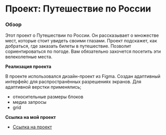 # Проект: Путешествие по России

### Обзор
Этот проект о Путешествии по России.
Он рассказывает о множестве мест, которые стоит увидеть своими глазами.
Проект подскажет, как добраться, где заказать билеты в путешествие.
Позволит сориентироваться по погоде. Вам обязательно захочется посетить эти велеколепные места.

**Реализация проекта**

В проекте использовался дизайн-проект из Figma.
Создан адаптивный интерфейс для распространённых разрешениях экранов.
Для адаптивной верстки применялись;
* относительные размеры блоков
* медиа запросы
* grid

**Ссылка на мой проект**

* [Ссылка на проект](https://www.figma.com/file/5S2WSbEFL6awjVWJ0NWL8Q/Sprint-3_-Russia-_-desktop-mobile?node-id=28503%3A0)

